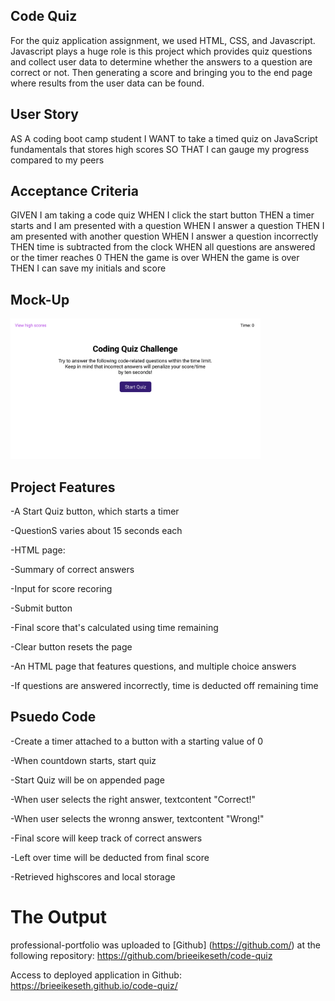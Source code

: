 ## Code Quiz 
For the quiz application assignment, we used HTML, CSS, and Javascript. Javascript plays a huge role is this project which provides quiz questions and collect user data to determine whether the answers to a question are correct or not. Then generating a score and bringing you to the end page where results from the user data can be found. 

## User Story
AS A coding boot camp student
I WANT to take a timed quiz on JavaScript fundamentals that stores high scores
SO THAT I can gauge my progress compared to my peers

## Acceptance Criteria
GIVEN I am taking a code quiz
WHEN I click the start button
THEN a timer starts and I am presented with a question
WHEN I answer a question
THEN I am presented with another question
WHEN I answer a question incorrectly
THEN time is subtracted from the clock
WHEN all questions are answered or the timer reaches 0
THEN the game is over
WHEN the game is over
THEN I can save my initials and score

## Mock-Up
<div>
<img src="./assets/images/04-web-apis-homework-demo (1).gif" width="400px" />

## Project Features 
-A Start Quiz button, which starts a timer

-QuestionS varies about 15 seconds each

-HTML page:

-Summary of correct answers

-Input for score recoring 

-Submit button

-Final score that's calculated using time remaining

-Clear button resets the page

-An HTML page that features questions, and multiple choice answers

-If questions are answered incorrectly, time is deducted off remaining time

## Psuedo Code 
-Create a timer attached to a button with a starting value of 0

-When countdown starts, start quiz

-Start Quiz will be on appended page

-When user selects the right answer, textcontent "Correct!"

-When user selects the wronng answer, textcontent "Wrong!"

-Final score will keep track of correct answers

-Left over time will be deducted from final score

-Retrieved highscores and local storage

# The Output 
professional-portfolio was uploaded to [Github] (https://github.com/) at the following repository: 
https://github.com/brieeikeseth/code-quiz

Access to deployed application in Github: 
https://brieeikeseth.github.io/code-quiz/
